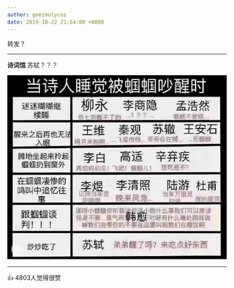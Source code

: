```yaml
---
author: geezmolycos
date: 2019-10-22 21:54:00 +0800
---
```

转发？

---
**诗词馆** 苏轼？？？

![](/assets/images/qq-zone/2019-10-22-repost.jpg)

---
👍 4803人觉得很赞

